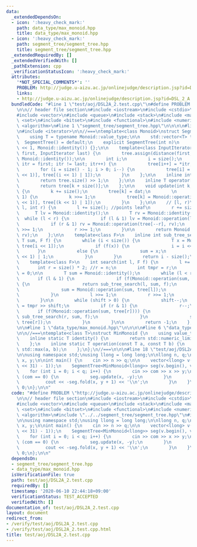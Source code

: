 ```yaml
---
data:
  _extendedDependsOn:
  - icon: ':heavy_check_mark:'
    path: data_type/max_monoid.hpp
    title: data_type/max_monoid.hpp
  - icon: ':heavy_check_mark:'
    path: segment_tree/segment_tree.hpp
    title: segment_tree/segment_tree.hpp
  _extendedRequiredBy: []
  _extendedVerifiedWith: []
  _pathExtension: cpp
  _verificationStatusIcon: ':heavy_check_mark:'
  attributes:
    '*NOT_SPECIAL_COMMENTS*': ''
    PROBLEM: http://judge.u-aizu.ac.jp/onlinejudge/description.jsp?id=DSL_2_A
    links:
    - http://judge.u-aizu.ac.jp/onlinejudge/description.jsp?id=DSL_2_A
  bundledCode: "#line 1 \"test/aoj/DSL2A_2.test.cpp\"\n#define PROBLEM \"http://judge.u-aizu.ac.jp/onlinejudge/description.jsp?id=DSL_2_A\"\
    \n\n// header file section\n#include <iostream>\n#include <cstdio>\n#include <cfloat>\n\
    #include <vector>\n#include <queue>\n#include <stack>\n#include <map>\n#include\
    \ <set>\n#include <bitset>\n#include <functional>\n#include <numeric>\n#include\
    \ <algorithm>\n#line 1 \"segment_tree/segment_tree.hpp\"\n\n\n\n#line 6 \"segment_tree/segment_tree.hpp\"\
    \n#include <iterator>\n\n//===\ntemplate<class Monoid>\nstruct SegmentTree {\n\
    \    using T = typename Monoid::value_type;\n\n    std::vector<T> tree;\n\n  \
    \  SegmentTree() = default;\n    explicit SegmentTree(int n)\n        :tree(n\
    \ << 1, Monoid::identity()) {};\n\n    template<class InputIterator>\n    SegmentTree(InputIterator\
    \ first, InputIterator last) {\n        tree.assign(distance(first, last) << 1,\
    \ Monoid::identity());\n\n        int i;\n        i = size();\n        for (InputIterator\
    \ itr = first; itr != last; itr++) {\n            tree[i++] = *itr;\n        }\n\
    \        for (i = size() - 1; i > 0; i--) {\n            tree[i] = Monoid::operation(tree[(i\
    \ << 1)], tree[(i << 1) | 1]);\n        }\n    };\n\n    inline int size() {\n\
    \        return tree.size() >> 1;\n    };\n\n    inline T operator[] (int k) {\n\
    \        return tree[k + size()];\n    };\n\n    void update(int k, const T dat)\
    \ {\n        k += size();\n        tree[k] = dat;\n        \n        while(k >\
    \ 1) {\n            k >>= 1;\n            tree[k] = Monoid::operation(tree[(k\
    \ << 1)], tree[(k << 1) | 1]);\n        }\n    };\n\n    // [l, r)\n    T fold(int\
    \ l, int r) {\n        l += size(); //points leaf\n        r += size();\n\n  \
    \      T lv = Monoid::identity();\n        T rv = Monoid::identity();\n      \
    \  while (l < r) {\n            if (l & 1) lv = Monoid::operation(lv, tree[l++]);\n\
    \            if (r & 1) rv = Monoid::operation(tree[--r], rv);\n            l\
    \ >>= 1;\n            r >>= 1;\n        }\n\n        return Monoid::operation(lv,\
    \ rv);\n    };\n\n    template<class F>\n    inline int sub_tree_search(int i,\
    \ T sum, F f) {\n        while (i < size()) {\n            T x = Monoid::operation(sum,\
    \ tree[i << 1]);\n            if (f(x)) {\n                i = i << 1;\n     \
    \       }\n            else {\n                sum = x;\n                i = (i\
    \ << 1) | 1;\n            }\n        }\n        return i - size();\n    }\n\n\
    \    template<class F>\n    int search(int l, F f) {\n        l += size();\n \
    \       int r = size() * 2; //r = n;\n        int tmpr = r;\n        int shift\
    \ = 0;\n\n        T sum = Monoid::identity();\n        while (l < r) {\n     \
    \       if (l & 1) {\n                if (f(Monoid::operation(sum, tree[l])))\
    \ {\n                    return sub_tree_search(l, sum, f);\n                }\n\
    \                sum = Monoid::operation(sum, tree[l]);\n                l++;\n\
    \            }\n            l >>= 1;\n            r >>= 1;\n            shift++;\n\
    \        }\n\n        while (shift > 0) {\n            shift--;\n            r\
    \ = tmpr >> shift;\n            if (r & 1) {\n                r--;\n         \
    \       if (f(Monoid::operation(sum, tree[r]))) {\n                    return\
    \ sub_tree_search(r, sum, f);\n                }\n                sum = Monoid::operation(sum,\
    \ tree[r]);\n            }\n        }\n\n        return -1;\n    };\n};\n//===\n\
    \n\n#line 1 \"data_type/max_monoid.hpp\"\n\n\n\n#line 6 \"data_type/max_monoid.hpp\"\
    \n\n//===\ntemplate<class T>\nstruct MinMonoid {\n    using value_type = T;\n\
    \    inline static T identity() {\n        return std::numeric_limits<T>::min();\n\
    \    };\n    inline static T operation(const T a, const T b) {\n        return\
    \ std::max(a, b);\n    };\n};\n//===\n\n\n#line 18 \"test/aoj/DSL2A_2.test.cpp\"\
    \n\nusing namespace std;\nusing llong = long long;\n\nllong n, q;\nllong com,\
    \ x, y;\n\nint main() {\n    cin >> n >> q;\n\n    vector<llong> v(n, -1 * ((1ll\
    \ << 31) - 1));\n    SegmentTree<MinMonoid<llong>> seg(v.begin(), v.end());\n\n\
    \    for (int i = 0; i < q; i++) {\n        cin >> com >> x >> y;\n\n        if\
    \ (com == 0) {\n            seg.update(x, -y);\n        }\n        else {\n  \
    \          cout << -seg.fold(x, y + 1) << '\\n';\n        }\n    }\n\n    return\
    \ 0;\n};\n\n"
  code: "#define PROBLEM \"http://judge.u-aizu.ac.jp/onlinejudge/description.jsp?id=DSL_2_A\"\
    \n\n// header file section\n#include <iostream>\n#include <cstdio>\n#include <cfloat>\n\
    #include <vector>\n#include <queue>\n#include <stack>\n#include <map>\n#include\
    \ <set>\n#include <bitset>\n#include <functional>\n#include <numeric>\n#include\
    \ <algorithm>\n#include \"../../segment_tree/segment_tree.hpp\"\n#include \"../../data_type/max_monoid.hpp\"\
    \n\nusing namespace std;\nusing llong = long long;\n\nllong n, q;\nllong com,\
    \ x, y;\n\nint main() {\n    cin >> n >> q;\n\n    vector<llong> v(n, -1 * ((1ll\
    \ << 31) - 1));\n    SegmentTree<MinMonoid<llong>> seg(v.begin(), v.end());\n\n\
    \    for (int i = 0; i < q; i++) {\n        cin >> com >> x >> y;\n\n        if\
    \ (com == 0) {\n            seg.update(x, -y);\n        }\n        else {\n  \
    \          cout << -seg.fold(x, y + 1) << '\\n';\n        }\n    }\n\n    return\
    \ 0;\n};\n\n"
  dependsOn:
  - segment_tree/segment_tree.hpp
  - data_type/max_monoid.hpp
  isVerificationFile: true
  path: test/aoj/DSL2A_2.test.cpp
  requiredBy: []
  timestamp: '2020-06-10 22:44:18+09:00'
  verificationStatus: TEST_ACCEPTED
  verifiedWith: []
documentation_of: test/aoj/DSL2A_2.test.cpp
layout: document
redirect_from:
- /verify/test/aoj/DSL2A_2.test.cpp
- /verify/test/aoj/DSL2A_2.test.cpp.html
title: test/aoj/DSL2A_2.test.cpp
---
```

